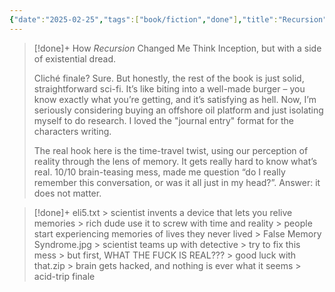 ```yaml
---
{"date":"2025-02-25","tags":["book/fiction","done"],"title":"Recursion","subtitle":"","author":"[[Blake Crouch]]","description":"Autor do best-seller Matéria escura investiga o poder da memória em trama que costura ficção científica, ação e mistério E se um dia memórias vívidas de coisas que nunca aconteceram se infiltrassem em sua mente, pintando em tons de cinza todas as suas certezas? As pessoas que você ama não fazem mais parte da sua vida. Tudo mudou. E o que você tinha de mais importante foi arrancado da sua existência, levando junto sua sanidade. É dessa premissa que Blake Crouch parte para contar a história de Recursão, que chega às livrarias em nova edição. Barry Sutton é um policial nova-iorquino que convive com a tristeza da morte da filha. Ao ser acionado para intervir em uma tentativa de suicídio, ele se depara com uma mulher acometida por uma doença misteriosa que planta na cabeça de suas vítimas lembranças de vidas que elas nunca tiveram. A neurocientista Helena Smith está desenvolvendo uma tecnologia para a cura do Alzheimer, doença que tem apagado as lembranças da mente de sua mãe. Inesperadamente, um dos homens mais ricos do mundo se oferece para financiar sua pesquisa. Helena vê surgir a chance de propiciar um grande bem para a humanidade, mas ela não poderia estar mais enganada... Com uma trama intrincada, ágil e emocionante, Recursão leva o leitor a uma jornada desnorteante, com personagens complexos, que nos fazem refletir sobre nossa identidade. Uma obra tão impactante que teve os direitos de adaptação audiovisual adquiridos pela Netflix, que produzirá um filme e uma série baseados no livro, ambos a cargo de Shonda Rhimes.","publisher":null,"publishDate":"2023-08-30","totalPage":0,"isbn10":6555606568,"isbn13":9786555606560,"topic":"[[Science Fiction]]","start":"2020-04-01","finish":"2020-04-30","publish":true,"PassFrontmatter":true}
---
```


>[!done]+ How _Recursion_ Changed Me
> Think Inception, but with a side of existential dread.
>
> Cliché finale? Sure. But honestly, the rest of the book is just solid, straightforward sci-fi. It’s like biting into a well-made burger – you know exactly what you’re getting, and it’s satisfying as hell. Now, I’m seriously considering buying an offshore oil platform and just isolating myself to do research. I loved the "journal entry" format for the characters writing.
>
> The real hook here is the time-travel twist, using our perception of reality through the lens of memory. It gets really hard to know what’s real. 10/10 brain-teasing mess, made me question “do I really remember this conversation, or was it all just in my head?”. Answer: it does not matter.

>[!done]+ eli5.txt
> \> scientist invents a device that lets you relive memories
> \> rich dude use it to screw with time and reality
> \> people start experiencing memories of lives they never lived
> \> False Memory Syndrome.jpg 
> \> scientist teams up with detective
> \> try to fix this mess 
> \> but first, WHAT THE FUCK IS REAL???
> \> good luck with that.zip
> \> brain gets hacked, and nothing is ever what it seems
> \> acid-trip finale